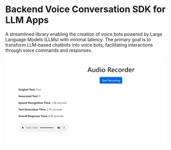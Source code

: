 # Backend Voice Conversation SDK for LLM Apps
A streamlined library enabling the creation of voice bots powered by Large Language Models (LLMs) with minimal latency. 
The primary goal is to transform LLM-based chatbots into voice bots, facilitating interactions through voice commands and responses.

![output1](https://github.com/sandy1in/Backend-Voice-Conversation-SDK-for-LLM-Apps/blob/main/output1.jpg)
